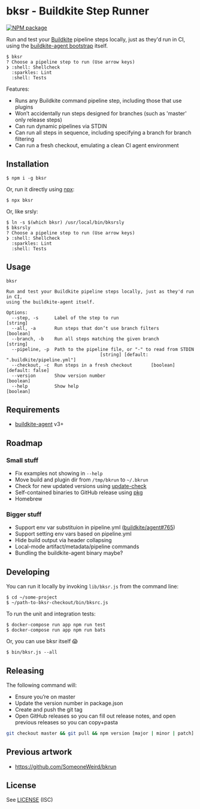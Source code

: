 # bksr - Buildkite Step Runner

[![NPM package](https://img.shields.io/npm/v/bksr.svg)](https://www.npmjs.com/package/bksr)

Run and test your [Buildkite](https://buildkite.com/) pipeline steps locally, just as they'd run in CI,
using the [buildkite-agent bootstrap](https://buildkite.com/docs/agent) itself.

```
$ bksr
? Choose a pipeline step to run (Use arrow keys)
❯ :shell: Shellcheck
  :sparkles: Lint
  :shell: Tests
```

Features:

* Runs any Buildkite command pipeline step, including those that use plugins
* Won’t accidentally run steps designed for branches (such as 'master' only release steps)
* Can run dynamic pipelines via STDIN
* Can run all steps in sequence, including specifying a branch for branch filtering
* Can run a fresh checkout, emulating a clean CI agent environment

## Installation

```
$ npm i -g bksr
```

Or, run it directly using [npx](https://github.com/zkat/npx):

```
$ npx bksr
```

Or, like srsly:

```
$ ln -s $(which bksr) /usr/local/bin/bksrsly
$ bksrsly
? Choose a pipeline step to run (Use arrow keys)
❯ :shell: Shellcheck
  :sparkles: Lint
  :shell: Tests
```

## Usage

```
bksr

Run and test your Buildkite pipeline steps locally, just as they'd run in CI,
using the buildkite-agent itself.

Options:
  --step, -s      Label of the step to run                              [string]
  --all, -a       Run steps that don’t use branch filters              [boolean]
  --branch, -b    Run all steps matching the given branch               [string]
  --pipeline, -p  Path to the pipeline file, or "-" to read from STDIN
                                   [string] [default: ".buildkite/pipeline.yml"]
  --checkout, -c  Run steps in a fresh checkout       [boolean] [default: false]
  --version       Show version number                                  [boolean]
  --help          Show help                                            [boolean]
```

## Requirements

* [buildkite-agent](https://buildkite.com/docs/agent) v3+

## Roadmap

### Small stuff

* Fix examples not showing in `--help`
* Move build and plugin dir from `/tmp/bkrun` to `~/.bkrun`
* Check for new updated versions using [update-check](https://github.com/zeit/update-check)
* Self-contained binaries to GitHub release using [pkg](https://www.npmjs.com/package/pkg)
* Homebrew

### Bigger stuff

* Support env var substituion in pipeline.yml ([buildkite/agent#765](https://github.com/buildkite/agent/pull/765))
* Support setting env vars based on pipeline.yml
* Hide build output via header collapsing
* Local-mode artifact/metadata/pipeline commands
* Bundling the buildkite-agent binary maybe?

## Developing

You can run it locally by invoking `lib/bksr.js` from the command line:

```
$ cd ~/some-project
$ ~/path-to-bksr-checkout/bin/bksrc.js
```

To run the unit and integration tests:

```
$ docker-compose run app npm run test
$ docker-compose run app npm run bats
```

Or, you can use bksr itself 😱

```
$ bin/bksr.js --all
```

## Releasing

The following command will:

* Ensure you’re on master
* Update the version number in package.json
* Create and push the git tag
* Open GitHub releases so you can fill out release notes, and open previous
  releases so you can copy+pasta

```bash
git checkout master && git pull && npm version [major | minor | patch]
```

## Previous artwork

* https://github.com/SomeoneWeird/bkrun

## License

See [LICENSE](LICENSE) (ISC)
